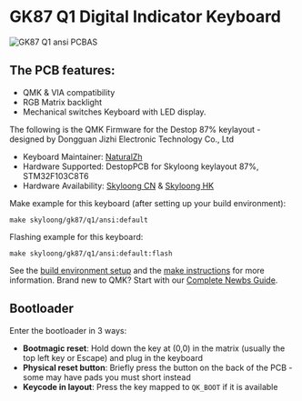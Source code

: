 # GK87 Q1 Digital Indicator Keyboard

![GK87 Q1 ansi PCBAS](https://i.imgur.com/ckupRBG.jpeg)

## The PCB features:
* QMK & VIA compatibility
* RGB Matrix backlight
* Mechanical switches Keyboard with LED display.


The following is the QMK Firmware for the Destop 87% keylayout -  designed by Dongguan Jizhi Electronic Technology Co., Ltd

* Keyboard Maintainer: [NaturalZh](https://github.com/NaturalZh)
* Hardware Supported: DestopPCB for Skyloong keylayout 87%, STM32F103C8T6
* Hardware Availability: [Skyloong CN](http://www.skyloong.com.cn) & [Skyloong HK](https://skyloongtech.com/product-category/keyboards/qmkvia-keyboard/)

Make example for this keyboard (after setting up your build environment):

    make skyloong/gk87/q1/ansi:default

Flashing example for this keyboard:

    make skyloong/gk87/q1/ansi:default:flash

See the [build environment setup](https://docs.qmk.fm/#/getting_started_build_tools) and the [make instructions](https://docs.qmk.fm/#/getting_started_make_guide) for more information. Brand new to QMK? Start with our [Complete Newbs Guide](https://docs.qmk.fm/#/newbs).

## Bootloader

Enter the bootloader in 3 ways:

* **Bootmagic reset**: Hold down the key at (0,0) in the matrix (usually the top left key or Escape) and plug in the keyboard
* **Physical reset button**: Briefly press the button on the back of the PCB - some may have pads you must short instead
* **Keycode in layout**: Press the key mapped to `QK_BOOT` if it is available
